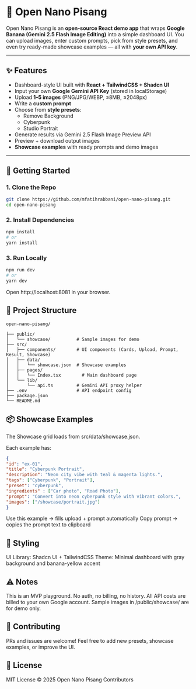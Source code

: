# 🍌 Open Nano Pisang

Open Nano Pisang is an **open-source React demo app** that wraps **Google Banana (Gemini 2.5 Flash Image Editing)** into a simple dashboard UI. 
You can upload images, enter custom prompts, pick from style presets, and even try ready-made showcase examples — all with **your own API key**.

---

## ✨ Features
- Dashboard-style UI built with **React + TailwindCSS + Shadcn UI**
- Input your own **Google Gemini API Key** (stored in localStorage)
- Upload **1–5 images** (PNG/JPG/WEBP, ≤8MB, ≤2048px)
- Write a **custom prompt**
- Choose from **style presets**:
  - Remove Background  
  - Cyberpunk  
  - Studio Portrait
- Generate results via Gemini 2.5 Flash Image Preview API
- Preview + download output images
- **Showcase examples** with ready prompts and demo images

---

## 🚀 Getting Started

### 1. Clone the Repo
```bash
git clone https://github.com/mfatihrabbani/open-nano-pisang.git
cd open-nano-pisang
```

### 2. Install Dependencies
```bash
npm install
# or
yarn install
```

### 3. Run Locally
```bash
npm run dev
# or
yarn dev
```

Open http://localhost:8081 in your browser.

## 🧩 Project Structure

```pgsql
open-nano-pisang/

├── public/
│   └── showcase/          # Sample images for demo
├── src/
│   ├── components/        # UI components (Cards, Upload, Prompt, Result, Showcase)
│   ├── data/
│   │   └── showcase.json  # Showcase examples
│   ├── pages/
│   │   └── Index.tsx        # Main dashboard page
│   └── lib/
│       └── api.ts         # Gemini API proxy helper
├── .env                   # API endpoint config
├── package.json
└── README.md
```

## 📦 Showcase Examples

The Showcase grid loads from src/data/showcase.json.

Each example has:
```json
{
"id": "ex-01",
"title": "Cyberpunk Portrait",
"description": "Neon city vibe with teal & magenta lights.",
"tags": ["Cyberpunk", "Portrait"],
"preset": "cyberpunk",
"ingredients" : ["Car photo", "Road Photo"],
"prompt": "Convert into neon cyberpunk style with vibrant colors.",
"images": ["/showcase/portrait.jpg"]
}
```
Use this example → fills upload + prompt automatically
Copy prompt → copies the prompt text to clipboard

## 🎨 Styling

UI Library: Shadcn UI + TailwindCSS
Theme: Minimal dashboard with gray background and banana-yellow accent

## ⚠️ Notes

This is an MVP playground. No auth, no billing, no history.
All API costs are billed to your own Google account.
Sample images in /public/showcase/ are for demo only.

## 🤝 Contributing
PRs and issues are welcome!
Feel free to add new presets, showcase examples, or improve the UI.

## 📄 License
MIT License © 2025 Open Nano Pisang Contributors
